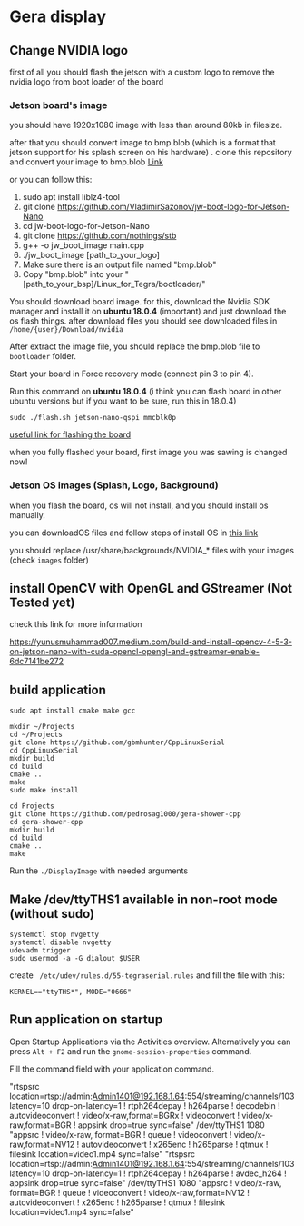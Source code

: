 # Gera display


## Change NVIDIA logo

first of all you should flash the jetson with a custom logo to remove the nvidia logo from boot loader of the board

### Jetson board's image

you should have 1920x1080 image with less than around 80kb in filesize.

after that you should convert image to bmp.blob (which is a format that jetson support for his splash screen on his hardware)
. clone this repository and convert your image to bmp.blob [Link](https://github.com/VladimirSazonov/jw-boot-logo-for-Jetson-Nano)

or you can follow this:
1) sudo apt install liblz4-tool
2) git clone https://github.com/VladimirSazonov/jw-boot-logo-for-Jetson-Nano
3) cd jw-boot-logo-for-Jetson-Nano
4) git clone https://github.com/nothings/stb
5) g++ -o jw_boot_image main.cpp
6) ./jw_boot_image [path_to_your_logo]
7) Make sure there is an output file named "bmp.blob"
8) Copy "bmp.blob" into your "[path_to_your_bsp]/Linux_for_Tegra/bootloader/"


You should download board image. for this, download the Nvidia SDK manager and install it on ****ubuntu 18.0.4**** (important)
and just download the os flash things. after download files you should see downloaded files in `/home/{user}/Download/nvidia`

After extract the image file, you should replace the bmp.blob file to `bootloader` folder.

Start your board in Force recovery mode (connect pin 3 to pin 4).

Run this command on **ubuntu 18.0.4** (i think you can flash board in other ubuntu versions but if you want to be sure, run this in 18.0.4)

```shell
sudo ./flash.sh jetson-nano-qspi mmcblk0p
```

[useful link for flashing the board](https://developer.technexion.com/docs/flash-step)

when you fully flashed your board, first image you was sawing is changed now!

### Jetson OS images (Splash, Logo, Background)

when you flash the board, os will not install, and you should install os manually.

you can downloadOS files and follow steps of install OS in [this link](https://developer.nvidia.com/embedded/learn/get-started-jetson-nano-devkit#write)

you should replace /usr/share/backgrounds/NVIDIA_* files with your images (check `images` folder)

## install OpenCV with OpenGL and GStreamer (Not Tested yet)

check this link for more information

https://yunusmuhammad007.medium.com/build-and-install-opencv-4-5-3-on-jetson-nano-with-cuda-opencl-opengl-and-gstreamer-enable-6dc7141be272

## build application

```shell
sudo apt install cmake make gcc

mkdir ~/Projects
cd ~/Projects
git clone https://github.com/gbmhunter/CppLinuxSerial
cd CppLinuxSerial
mkdir build
cd build
cmake ..
make
sudo make install

cd Projects
git clone https://github.com/pedrosag1000/gera-shower-cpp
cd gera-shower-cpp
mkdir build
cd build
cmake ..
make 
```

Run the `./DisplayImage` with needed arguments


## Make /dev/ttyTHS1 available in non-root mode (without sudo)
 
````shell
systemctl stop nvgetty
systemctl disable nvgetty
udevadm trigger
sudo usermod -a -G dialout $USER
````

create ` /etc/udev/rules.d/55-tegraserial.rules` and fill the file with this:
```shell
KERNEL=="ttyTHS*", MODE="0666"
```

## Run application on startup

Open Startup Applications via the Activities overview. Alternatively you can press `Alt + F2` and run the `gnome-session-properties` command.
 
Fill the command field with your application command.



"rtspsrc location=rtsp://admin:Admin1401@192.168.1.64:554/streaming/channels/103 latency=10 drop-on-latency=1 ! rtph264depay ! h264parse ! decodebin ! autovideoconvert ! video/x-raw,format=BGRx ! videoconvert ! video/x-raw,format=BGR ! appsink drop=true sync=false" /dev/ttyTHS1 1080 "appsrc ! video/x-raw, format=BGR ! queue ! videoconvert ! video/x-raw,format=NV12 ! autovideoconvert ! x265enc ! h265parse ! qtmux ! filesink location=video1.mp4 sync=false" 
"rtspsrc location=rtsp://admin:Admin1401@192.168.1.64:554/streaming/channels/103 latency=10 drop-on-latency=1 ! rtph264depay ! h264parse ! avdec_h264 ! appsink drop=true sync=false" /dev/ttyTHS1 1080 "appsrc ! video/x-raw, format=BGR ! queue ! videoconvert ! video/x-raw,format=NV12 ! autovideoconvert ! x265enc ! h265parse ! qtmux ! filesink location=video1.mp4 sync=false" 